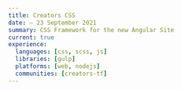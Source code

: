 ```yaml
---
title: Creators CSS
date: — 23 September 2021
summary: CSS Framework for the new Angular Site
current: true
experience:
  languages: [css, scss, js]
  libraries: [gulp]
  platforms: [web, nodejs]
  communities: [creators-tf]
---
```

